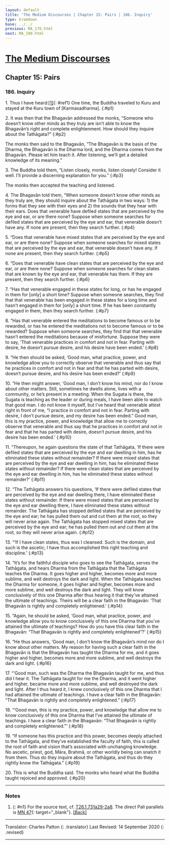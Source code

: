 ```yaml
---
layout: default
title: 'The Medium Discourses | Chapter 15: Pairs | 186. Inquiry'
type: kramdown
base: ../../
previous: MA_176.html
next: MA_190.html
---
```


# [The Medium Discourses](index.html)
## Chapter 15: Pairs
### 186. Inquiry

1\. Thus I have heard:[\[1\]](#n1){: #ref1} One time, the Buddha traveled to Kuru and stayed at the Kuru town of [Karmasadharma].
{:#p1}

2\. It was then that the Bhagavān addressed the monks, “Someone who doesn’t know other minds as they truly are isn’t able to know the Bhagavān’s right and complete enlightenment. How should they inquire about the Tathāgata?”
{:#p2}

The monks then said to the Bhagavān, “The Bhagavān is the basis of the Dharma, the Bhagavān is the Dharma lord, and the Dharma comes from the Bhagavān. Please let him teach it. After listening, we’ll get a detailed knowledge of its meaning.”

3\. The Buddha told them, “Listen closely, monks, listen closely! Consider it well. I’ll provide a discerning explanation for you.”
{:#p3}

The monks then accepted the teaching and listened.

4\. The Bhagavān told them, “When someone doesn’t know other minds as they truly are, they should inquire about the Tathāgata in two ways: 1) the forms that they see with their eyes and 2) the sounds that they hear with their ears. Does that venerable have defiled states that are perceived by the eye and ear, or are there none? Suppose when someone searches for defiled states that are perceived by the eye and ear, that venerable doesn’t have any. If none are present, then they search further.
{:#p4}

5\. “Does that venerable have mixed states that are perceived by the eye and ear, or are there none? Suppose when someone searches for mixed states that are perceived by the eye and ear, that venerable doesn’t have any. If none are present, then they search further.
{:#p5}

6\. “Does that venerable have clean states that are perceived by the eye and ear, or are there none? Suppose when someone searches for clean states that are known by the eye and ear, that venerable has them. If they are present, then they search further.
{:#p6}

7\. “Has that venerable engaged in these states for long, or has he engaged in them for [only] a short time? Suppose when someone searches, they find that that venerable has been engaged in these states for a long time and hasn’t engaged in them for [only] a short time. If he has been constantly engaged in them, then they search further.
{:#p7}

8\. “Has that venerable entered the meditations to become famous or to be rewarded, or has he entered the meditations not to become famous or to be rewarded? Suppose when someone searches, they find that that venerable hasn’t entered the meditations because of misfortune. Suppose they were to say, ‘That venerable practices in comfort and not in fear. Parting with desire, he doesn’t pursue desire, and his desire have been ended.’
{:#p8}

9\. “He then should be asked, ‘Good man, what practice, power, and knowledge allow you to correctly observe that venerable and thus say that he practices in comfort and not in fear and that he has parted with desire, doesn’t pursue desire, and his desire has been ended?’
{:#p9}

10\. “He then might answer, ‘Good man, I don’t know his mind, nor do I know about other matters. Still, sometimes he dwells alone, lives with a community, or he’s present in a meeting. When the Sugata is there, the Sugata is teaching as the leader or during meals, I have been able to watch that good man. I do not know it myself, but I’ve heard that venerable attest right in front of me, “I practice in comfort and not in fear. Parting with desire, I don’t pursue desire, and my desire has been ended.” Good man, this is my practice, power, and knowledge that allow me to correctly observe that venerable and thus say that he practices in comfort and not in fear and that he has parted with desire, doesn’t pursue desire, and his desire has been ended.’
{:#p10}

11\. “Thereupon, he again questions the state of that Tathāgata, ‘If there were defiled states that are perceived by the eye and ear dwelling in him, has he eliminated these states without remainder? If there were mixed states that are perceived by the eye and ear dwelling in him, has he eliminated these states without remainder? If there were clean states that are perceived by the eye and ear dwelling in him, has he eliminated these states without remainder?’
{:#p11}

12\. “The Tathāgata answers his questions, ‘If there were defiled states that are perceived by the eye and ear dwelling there, I have eliminated these states without remainder. If there were mixed states that are perceived by the eye and ear dwelling there, I have eliminated these states without remainder. The Tathāgata has stopped defiled states that are perceived by the eye and ear; he has pulled them out and cut them at the root, so they will never arise again. The Tathāgata has stopped mixed states that are perceived by the eye and ear; he has pulled them out and cut them at the root, so they will never arise again.
{:#p12}

13\. “‘If I have clean states, thus was I cleansed. Such is the domain, and such is the ascetic; I have thus accomplished this right teaching and discipline.’
{:#p13}

14\. “It’s for the faithful disciple who goes to see the Tathāgata, serves the Tathāgata, and hears Dharma from the Tathāgata that the Tathāgata teaches the Dharma. It goes higher and higher, becomes more and more sublime, and well destroys the dark and light. When the Tathāgata teaches the Dharma for someone, it goes higher and higher, becomes more and more sublime, and well destroys the dark and light. They will know conclusively of this one Dharma after thus hearing it that they’ve attained the ultimate of teachings. Theirs will be a clear faith in the Bhagavān: ‘That Bhagavān is rightly and completely enlightened.’
{:#p14}

15\. “Again, he should be asked, ‘Good man, what practice, power, and knowledge allow you to know conclusively of this one Dharma that you’ve attained the ultimate of teachings? How do you have this clear faith in the Bhagavān: “That Bhagavān is rightly and completely enlightened”?’
{:#p15}

16\. “He thus answers, ‘Good man, I don’t know the Bhagavān’s mind nor do I know about other matters. My reason for having such a clear faith in the Bhagavān is that the Bhagavān has taught the Dharma for me, and it goes higher and higher, becomes more and more sublime, and well destroys the dark and light.
{:#p16}

17\. “‘Good man, such was the Dharma the Bhagavān taught for me, and thus did I hear it. The Tathāgata taught for me the Dharma, and it went higher and higher, became more and more sublime, and well destroyed the dark and light. After I thus heard it, I knew conclusively of this one Dharma that I had attained the ultimate of teachings. I have a clear faith in the Bhagavān: “That Bhagavān is rightly and completely enlightened.”
{:#p17}

18\. “‘Good man, this is my practice, power, and knowledge that allow me to know conclusively of this one Dharma that I’ve attained the ultimate of teachings. I have a clear faith in the Bhagavān: “That Bhagavān is rightly and completely enlightened.”’
{:#p18}

19\. “If someone has this practice and this power, becomes deeply attached to the Tathāgata, and they’ve established the faculty of faith, this is called the root of faith and vision that’s associated with unchanging knowledge. No ascetic, priest, god, Māra, Brahmā, or other worldly being can snatch it from them. Thus do they inquire about the Tathāgata, and thus do they rightly know the Tathāgata.”
{:#p19}

20\. This is what the Buddha said. The monks who heard what the Buddha taught rejoiced and approved.
{:#p20}

---

### Notes
1. {: #n1} For the source text, cf. <a href="https://cbetaonline.dila.edu.tw/zh/T01n0026_p0731a29" target="_blank">T26.1.731a29-2a8</a>. The direct Pali parallels is [MN 47](https://suttacentral.net/mn47){: target="_blank"}. [\[Back\]](#ref1)

---

Translator: Charles Patton
{: .translator}
Last Revised: 14 September 2020
{: .revised}

---
